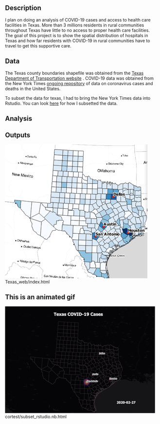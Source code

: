 ## Description

I plan on doing an analysis of COVID-19 cases and access to health care facilities in Texas. More than 3 millions residents in rural communities throughout Texas have little to no access to proper health care facilities. The goal of this project is to show the spatial distribution of hospitals in Texas and how far residents with COVID-19 in rural communities have to travel to get this supportive care. 



## Data
The Texas county boundaries shapefile was obtained from the [Texas Department of Transportation website](https://gis-txdot.opendata.arcgis.com/datasets/8b902883539a416780440ef009b3f80f_0) . COVID-19 data was obtained from the New York Times [ongoing repository](https://github.com/nytimes/covid-19-data) of data on coronavirus cases and deaths in the United States. 

To subset the data for texas, I had to bring the New York Times data into Rstudio. You can look [here](cortest/subset_rstudio.nb.html) for how I subsetted the data. 



## Analysis



## Outputs

[<img src="images/texasimg.png?raw=true"/>](Texas_web/index.html)
Texas_web/index.html

## This is an animated gif

<img src="images/Texas_GIF.gif?raw=true"/>
cortest/subset_rstudio.nb.html
